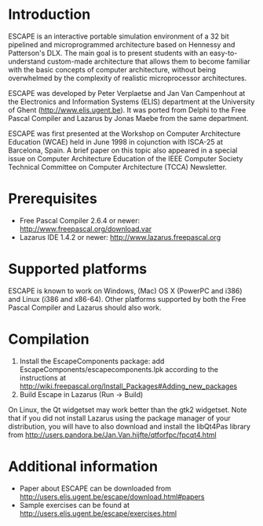 Introduction
============

ESCAPE is an interactive portable simulation environment of a 32 bit pipelined
and microprogrammed architecture based on Hennessy and Patterson's DLX.  The
main goal is to present students with an easy-to-understand custom-made
architecture that allows them to become familiar with the basic concepts of
computer architecture, without being overwhelmed by the complexity of realistic
microprocessor architectures.

ESCAPE was developed by Peter Verplaetse and Jan Van Campenhout at the
Electronics and Information Systems (ELIS) department at the University of
Ghent (http://www.elis.ugent.be). It was ported from Delphi to the Free Pascal
Compiler and Lazarus by Jonas Maebe from the same department.
 
ESCAPE was first presented at the Workshop on Computer Architecture Education
(WCAE) held in June 1998 in cojunction with ISCA-25 at Barcelona, Spain. A brief
paper on this topic also appeared in a special issue on Computer Architecture
Education of the IEEE Computer Society Technical Committee on Computer
Architecture (TCCA) Newsletter.


Prerequisites
=============

* Free Pascal Compiler 2.6.4 or newer: <http://www.freepascal.org/download.var>
* Lazarus IDE 1.4.2 or newer: <http://www.lazarus.freepascal.org>


Supported platforms
===================

ESCAPE is known to work on Windows, (Mac) OS X (PowerPC and i386) and Linux
(i386 and x86-64). Other platforms supported by both the Free Pascal Compiler
and Lazarus should also work.


Compilation
===========

1. Install the EscapeComponents package: add
EscapeComponents/escapecomponents.lpk according to the instructions at
<http://wiki.freepascal.org/Install_Packages#Adding_new_packages>
2. Build Escape in Lazarus (Run -> Build)

On Linux, the Qt widgetset may work better than the gtk2 widgetset.  Note that
if you did not install Lazarus using the package manager of your distribution,
you will have to also download and install the libQt4Pas library from
<http://users.pandora.be/Jan.Van.hijfte/qtforfpc/fpcqt4.html>


Additional information
======================

* Paper about ESCAPE can be downloaded from <http://users.elis.ugent.be/escape/download.html#papers>
* Sample exercises can be found at <http://users.elis.ugent.be/escape/exercises.html>
